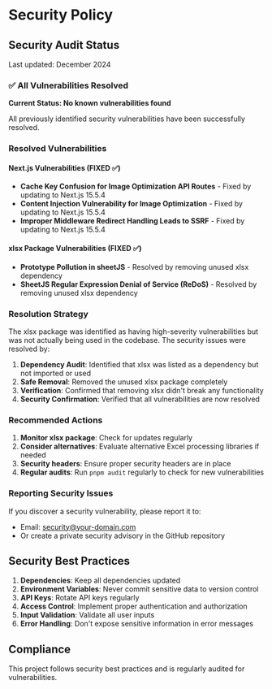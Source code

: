 # Security Policy

## Security Audit Status

Last updated: December 2024

### ✅ All Vulnerabilities Resolved

**Current Status: No known vulnerabilities found**

All previously identified security vulnerabilities have been successfully resolved.

### Resolved Vulnerabilities

#### Next.js Vulnerabilities (FIXED ✅)
- **Cache Key Confusion for Image Optimization API Routes** - Fixed by updating to Next.js 15.5.4
- **Content Injection Vulnerability for Image Optimization** - Fixed by updating to Next.js 15.5.4
- **Improper Middleware Redirect Handling Leads to SSRF** - Fixed by updating to Next.js 15.5.4

#### xlsx Package Vulnerabilities (FIXED ✅)
- **Prototype Pollution in sheetJS** - Resolved by removing unused xlsx dependency
- **SheetJS Regular Expression Denial of Service (ReDoS)** - Resolved by removing unused xlsx dependency

### Resolution Strategy

The xlsx package was identified as having high-severity vulnerabilities but was not actually being used in the codebase. The security issues were resolved by:
1. **Dependency Audit**: Identified that xlsx was listed as a dependency but not imported or used
2. **Safe Removal**: Removed the unused xlsx package completely
3. **Verification**: Confirmed that removing xlsx didn't break any functionality
4. **Security Confirmation**: Verified that all vulnerabilities are now resolved

### Recommended Actions

1. **Monitor xlsx package**: Check for updates regularly
2. **Consider alternatives**: Evaluate alternative Excel processing libraries if needed
3. **Security headers**: Ensure proper security headers are in place
4. **Regular audits**: Run `pnpm audit` regularly to check for new vulnerabilities

### Reporting Security Issues

If you discover a security vulnerability, please report it to:
- Email: security@your-domain.com
- Or create a private security advisory in the GitHub repository

## Security Best Practices

1. **Dependencies**: Keep all dependencies updated
2. **Environment Variables**: Never commit sensitive data to version control
3. **API Keys**: Rotate API keys regularly
4. **Access Control**: Implement proper authentication and authorization
5. **Input Validation**: Validate all user inputs
6. **Error Handling**: Don't expose sensitive information in error messages

## Compliance

This project follows security best practices and is regularly audited for vulnerabilities.
